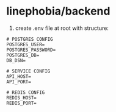 # linephobia/backend



1. create .env file at root with structure:
```
# POSTGRES CONFIG
POSTGRES_USER=
POSTGRES_PASSWORD=
POSTGRES_DB=
DB_DSN=

# SERVICE CONFIG
API_HOST=
API_PORT=

# REDIS CONFIG
REDIS_HOST=
REDIS_PORT=
```
